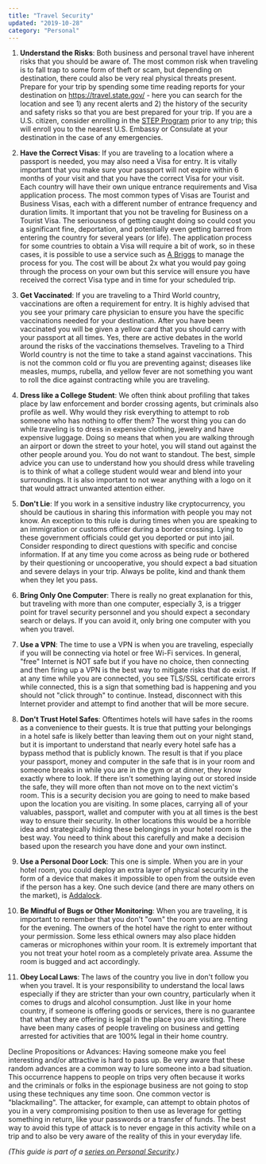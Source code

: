 ```yaml
---
title: "Travel Security"
updated: "2019-10-28"
category: "Personal"
---
```


1.  **Understand the Risks**: Both business and personal travel have inherent risks that you should be aware of. The most common risk when traveling is to fall trap to some form of theft or scam, but depending on destination, there could also be very real physical threats present. Prepare for your trip by spending some time reading reports for your destination on <https://travel.state.gov/> - here you can search for the location and see 1) any recent alerts and 2) the history of the security and safety risks so that you are best prepared for your trip. If you are a U.S. citizen, consider enrolling in the [STEP Program](https://step.state.gov/step/) prior to any trip; this will enroll you to the nearest U.S. Embassy or Consulate at your destination in the case of any emergencies.

2.  **Have the Correct Visas**: If you are traveling to a location where a passport is needed, you may also need a Visa for entry. It is vitally important that you make sure your passport will not expire within 6 months of your visit and that you have the correct Visa for your visit. Each country will have their own unique entrance requirements and Visa application process. The most common types of Visas are Tourist and Business Visas, each with a different number of entrance frequency and duration limits. It important that you not be traveling for Business on a Tourist Visa. The seriousness of getting caught doing so could cost you a significant fine, deportation, and potentially even getting barred from entering the country for several years (or life). The application process for some countries to obtain a Visa will require a bit of work, so in these cases, it is possible to use a service such as [A Briggs](https://abriggs.com/) to manage the process for you. The cost will be about 2x what you would pay going through the process on your own but this service will ensure you have received the correct Visa type and in time for your scheduled trip.

3.  **Get Vaccinated**: If you are traveling to a Third World country, vaccinations are often a requirement for entry. It is highly advised that you see your primary care physician to ensure you have the specific vaccinations needed for your destination. After you have been vaccinated you will be given a yellow card that you should carry with your passport at all times. Yes, there are active debates in the world around the risks of the vaccinations themselves. Traveling to a Third World country is not the time to take a stand against vaccinations. This is not the common cold or flu you are preventing against; diseases like measles, mumps, rubella, and yellow fever are not something you want to roll the dice against contracting while you are traveling.

4.  **Dress like a College Student**: We often think about profiling that takes place by law enforcement and border crossing agents, but criminals also profile as well. Why would they risk everything to attempt to rob someone who has nothing to offer them? The worst thing you can do while traveling is to dress in expensive clothing, jewelry and have expensive luggage. Doing so means that when you are walking through an airport or down the street to your hotel, you will stand out against the other people around you. You do not want to standout. The best, simple advice you can use to understand how you should dress while traveling is to think of what a college student would wear and blend into your surroundings. It is also important to not wear anything with a logo on it that would attract unwanted attention either.

5.  **Don't Lie**: If you work in a sensitive industry like cryptocurrency, you should be cautious in sharing this information with people you may not know. An exception to this rule is during times when you are speaking to an immigration or customs officer during a border crossing. Lying to these government officials could get you deported or put into jail. Consider responding to direct questions with specific and concise information. If at any time you come across as being rude or bothered by their questioning or uncooperative, you should expect a bad situation and severe delays in your trip. Always be polite, kind and thank them when they let you pass.

6.  **Bring Only One Computer**: There is really no great explanation for this, but traveling with more than one computer, especially 3, is a trigger point for travel security personnel and you should expect a secondary search or delays. If you can avoid it, only bring one computer with you when you travel.

7.  **Use a VPN**: The time to use a VPN is when you are traveling, especially if you will be connecting via hotel or free Wi-Fi services. In general, "free" Internet is NOT safe but if you have no choice, then connecting and then firing up a VPN is the best way to mitigate risks that do exist. If at any time while you are connected, you see TLS/SSL certificate errors while connected, this is a sign that something bad is happening and you should not "click through" to continue. Instead, disconnect with this Internet provider and attempt to find another that will be more secure.

8.  **Don't Trust Hotel Safes**: Oftentimes hotels will have safes in the rooms as a convenience to their guests. It is true that putting your belongings in a hotel safe is likely better than leaving them out on your night stand, but it is important to understand that nearly every hotel safe has a bypass method that is publicly known. The result is that if you place your passport, money and computer in the safe that is in your room and someone breaks in while you are in the gym or at dinner, they know exactly where to look. If there isn't something laying out or stored inside the safe, they will more often than not move on to the next victim's room. This is a security decision you are going to need to make based upon the location you are visiting. In some places, carrying all of your valuables, passport, wallet and computer with you at all times is the best way to ensure their security. In other locations this would be a horrible idea and strategically hiding these belongings in your hotel room is the best way. You need to think about this carefully and make a decision based upon the research you have done and your own instinct.

9. **Use a Personal Door Lock**: This one is simple. When you are in your hotel room, you could deploy an extra layer of physical security in the form of a device that makes it impossible to open from the outside even if the person has a key. One such device (and there are many others on the market), is [Addalock](https://www.amazon.com/Rishon-Enterprises-Inc-I9889-Addalock/dp/B00186URTY).

10. **Be Mindful of Bugs or Other Monitoring**: When you are traveling, it is important to remember that you don't "own" the room you are renting for the evening. The owners of the hotel have the right to enter without your permission. Some less ethical owners may also place hidden cameras or microphones within your room. It is extremely important that you not treat your hotel room as a completely private area. Assume the room is bugged and act accordingly.

11. **Obey Local Laws**: The laws of the country you live in don't follow you when you travel. It is your responsibility to understand the local laws especially if they are stricter than your own country, particularly when it comes to drugs and alcohol consumption. Just like in your home country, if someone is offering goods or services, there is no guarantee that what they are offering is legal in the place you are visiting. There have been many cases of people traveling on business and getting arrested for activities that are 100% legal in their home country.

Decline Propositions or Advances: Having someone make you feel interesting and/or attractive is hard to pass up. Be very aware that these random advances are a common way to lure someone into a bad situation. This occurrence happens to people on trips very often because it works and the criminals or folks in the espionage business are not going to stop using these techniques any time soon. One common vector is "blackmailing". The attacker, for example, can attempt to obtain photos of you in a very compromising position to then use as leverage for getting something in return, like your passwords or a transfer of funds. The best way to avoid this type of attack is to never engage in this activity while on a trip and to also be very aware of the reality of this in your everyday life.

*(This guide is part of a [series on Personal Security](/news/2019-10-23-personal-security-series).)*

